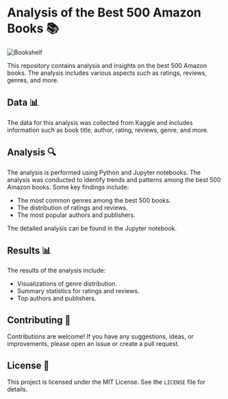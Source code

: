 # Analysis of the Best 500 Amazon Books 📚

![Bookshelf]([https://example.com/bookshelf.jpg](https://images.app.goo.gl/DWFGFr2mQaXv9b369))

This repository contains analysis and insights on the best 500 Amazon books. The analysis includes various aspects such as ratings, reviews, genres, and more.

## Data 📊

The data for this analysis was collected from Kaggle and includes information such as book title, author, rating, reviews, genre, and more. 

## Analysis 🔍

The analysis is performed using Python and Jupyter notebooks. The analysis was conducted to identify trends and patterns among the best 500 Amazon books. Some key findings include:

- The most common genres among the best 500 books.
- The distribution of ratings and reviews.
- The most popular authors and publishers.

The detailed analysis can be found in the Jupyter notebook.

## Results 📊

The results of the analysis include:

- Visualizations of genre distribution.
- Summary statistics for ratings and reviews.
- Top authors and publishers.


## Contributing 🤝

Contributions are welcome! If you have any suggestions, ideas, or improvements, please open an issue or create a pull request.

## License 📜

This project is licensed under the MIT License. See the `LICENSE` file for details.

